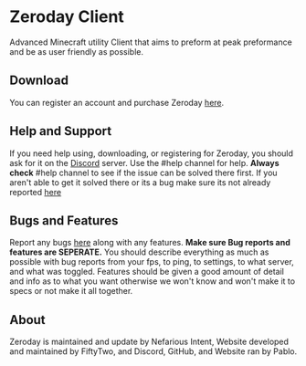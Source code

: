 # **Zeroday Client**
Advanced Minecraft utility Client that aims to preform at peak preformance and be as user friendly as possible.
## **Download**
You can register an account and purchase Zeroday [here](https://www.zeroday.intent.store/).
## **Help and Support**
If you need help using, downloading, or registering for Zeroday, you should ask for it on the [Discord](https://discord.gg/VD3kxCH) server. Use the #help channel for help. **Always check** #help channel to see if the issue can be solved there first. If you aren't able to get it solved there or its a bug make sure its not already reported [here](https://github.com/Pabsb/ZerodayClient/issues)
## **Bugs and Features**
Report any bugs [here](https://github.com/Pabsb/ZerodayClient/issues/new) along with any features. **Make sure Bug reports and features are SEPERATE.** You should describe everything as much as possible with bug reports from your fps, to ping, to settings, to what server, and what was toggled. Features should be given a good amount of detail and info as to what you want otherwise we won't know and won't make it to specs or not make it all together.
## **About**
Zeroday is maintained and update by Nefarious Intent, Website developed and maintained by FiftyTwo, and Discord, GitHub, and Website ran by Pablo. 
